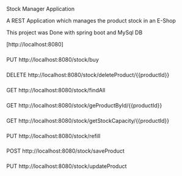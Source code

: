 ﻿Stock Manager Application

A REST Application which manages the product stock in an E-Shop

This project was Done with spring boot and MySql DB

[http://localhost:8080]

###

PUT http://localhost:8080/stock/buy

###

DELETE http://localhost:8080/stock/deleteProduct/{{productId}}

###

GET http://localhost:8080/stock/findAll

###

GET http://localhost:8080/stock/geProductById/{{productId}}

###

GET http://localhost:8080/stock/getStockCapacity/{{productId}}

###

PUT http://localhost:8080/stock/refill

###

POST http://localhost:8080/stock/saveProduct

###

PUT http://localhost:8080/stock/updateProduct